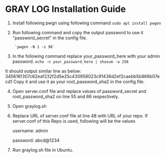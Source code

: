 
# GRAY LOG Installation Guide

1.  Install following pwgn using following command 
        `sudo apt install pwgen`

2. Run following command and copy the output password to use it "password_secret" in the config file.

        `pwgen -N 1 -s 96`

3. In the following command replace your_password_here with your admin password.
        `echo -n your_password_here | shasum -a 256`

It should output similar line as below:
    345616f307c62eaf232f2d5e25c430958023c91436d2ef2caebb5b866b07ecd1
    Copy it and use it as your root_password_sha2 in the config file.

4. Open server.conf file and replace values of password_secret and root_password_sha2 on line 55 and 66 respectively.
5. Open graylog.sh 
6. Replace URL of server.conf file at line 48 with URL of your repo. 
    If server.conf of this Repo is used, following will be the values
    
      username: admin
      
      password: abcd@1234
7. Run graylog.sh file in Ubuntu. 




